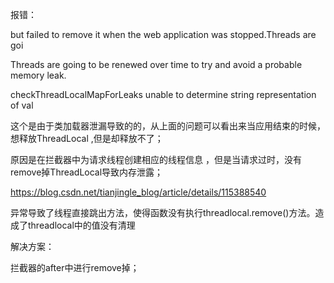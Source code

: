 报错：

but failed to remove it when the web application was stopped.Threads are goi

Threads are going to be renewed over time to try and avoid a probable memory leak.

checkThreadLocalMapForLeaks unable to determine string representation of val

这个是由于类加载器泄漏导致的的，从上面的问题可以看出来当应用结束的时候，想释放ThreadLocal ,但是却释放不了；

原因是在拦截器中为请求线程创建相应的线程信息 ，但是当请求过时，没有remove掉ThreadLocal导致内存泄露；

https://blog.csdn.net/tianjingle_blog/article/details/115388540

异常导致了线程直接跳出方法，使得函数没有执行threadlocal.remove()方法。造成了threadlocal中的值没有清理



解决方案：

拦截器的after中进行remove掉；

